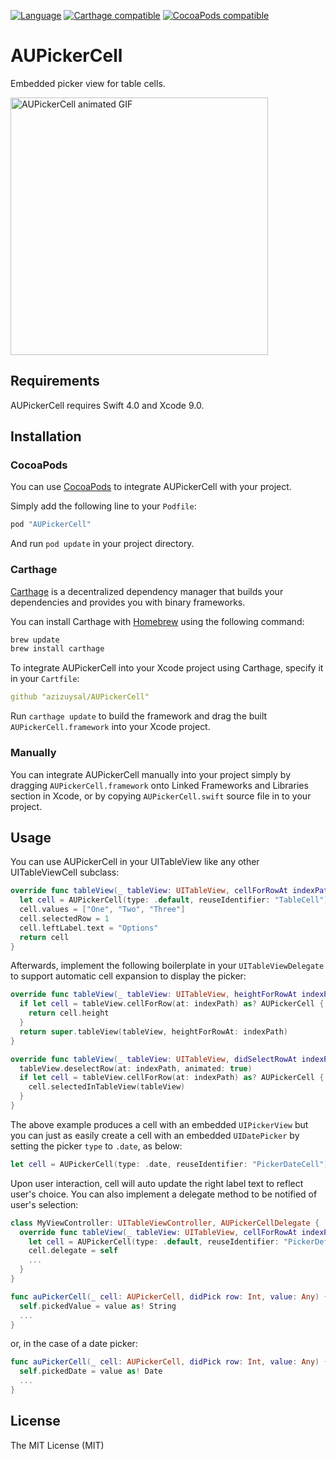 [![Language](https://img.shields.io/badge/Swift-4.0-orange.svg)](http://swift.org)
[![Carthage compatible](https://img.shields.io/badge/Carthage-compatible-4BC51D.svg?style=flat)](https://github.com/Carthage/Carthage)
[![CocoaPods compatible](https://img.shields.io/badge/CocoaPods-compatible-brightgreen.svg)](https://cocoapods.org)

# AUPickerCell

Embedded picker view for table cells.

<img src="./AUPickerCell.gif" height="412" alt="AUPickerCell animated GIF">

## Requirements

AUPickerCell requires Swift 4.0 and Xcode 9.0.

## Installation

### CocoaPods

You can use [CocoaPods](https://cocoapods.org) to integrate AUPickerCell with your project.

Simply add the following line to your `Podfile`:

```ruby
pod "AUPickerCell"
```

And run `pod update` in your project directory.

### Carthage

[Carthage](https://github.com/Carthage/Carthage) is a decentralized dependency manager that builds your dependencies and provides you with binary frameworks.

You can install Carthage with [Homebrew](http://brew.sh/) using the following command:

```bash
brew update
brew install carthage
```

To integrate AUPickerCell into your Xcode project using Carthage, specify it in your `Cartfile`:

```yaml
github "azizuysal/AUPickerCell"
```

Run `carthage update` to build the framework and drag the built `AUPickerCell.framework` into your Xcode project.

### Manually

You can integrate AUPickerCell manually into your project simply by dragging `AUPickerCell.framework` onto Linked Frameworks and Libraries section in Xcode, or by copying `AUPickerCell.swift` source file in to your project.

## Usage

You can use AUPickerCell in your UITableView like any other UITableViewCell subclass:

```swift
override func tableView(_ tableView: UITableView, cellForRowAt indexPath: IndexPath) -> UITableViewCell {
  let cell = AUPickerCell(type: .default, reuseIdentifier: "TableCell")
  cell.values = ["One", "Two", "Three"]
  cell.selectedRow = 1
  cell.leftLabel.text = "Options"
  return cell
}
```

Afterwards, implement the following boilerplate in your `UITableViewDelegate` to support automatic cell expansion to display the picker:

```swift
override func tableView(_ tableView: UITableView, heightForRowAt indexPath: IndexPath) -> CGFloat {
  if let cell = tableView.cellForRow(at: indexPath) as? AUPickerCell {
    return cell.height
  }
  return super.tableView(tableView, heightForRowAt: indexPath)
}

override func tableView(_ tableView: UITableView, didSelectRowAt indexPath: IndexPath) {
  tableView.deselectRow(at: indexPath, animated: true)
  if let cell = tableView.cellForRow(at: indexPath) as? AUPickerCell {
    cell.selectedInTableView(tableView)
  }
}
```

The above example produces a cell with an embedded `UIPickerView` but you can just as easily create a cell with an embedded `UIDatePicker` by setting the picker `type` to `.date`, as below:

```swift
let cell = AUPickerCell(type: .date, reuseIdentifier: "PickerDateCell")
```

Upon user interaction, cell will auto update the right label text to reflect user's choice. You can also implement a delegate method to be notified of user's selection:

```swift
class MyViewController: UITableViewController, AUPickerCellDelegate {
  override func tableView(_ tableView: UITableView, cellForRowAt indexPath: IndexPath) -> UITableViewCell {
    let cell = AUPickerCell(type: .default, reuseIdentifier: "PickerDefaultCell")
    cell.delegate = self
    ...
  }
}

func auPickerCell(_ cell: AUPickerCell, didPick row: Int, value: Any) {
  self.pickedValue = value as! String
  ...
}
```

or, in the case of a date picker:

```swift
func auPickerCell(_ cell: AUPickerCell, didPick row: Int, value: Any) {
  self.pickedDate = value as! Date
  ...
}
```

## License

The MIT License (MIT)
